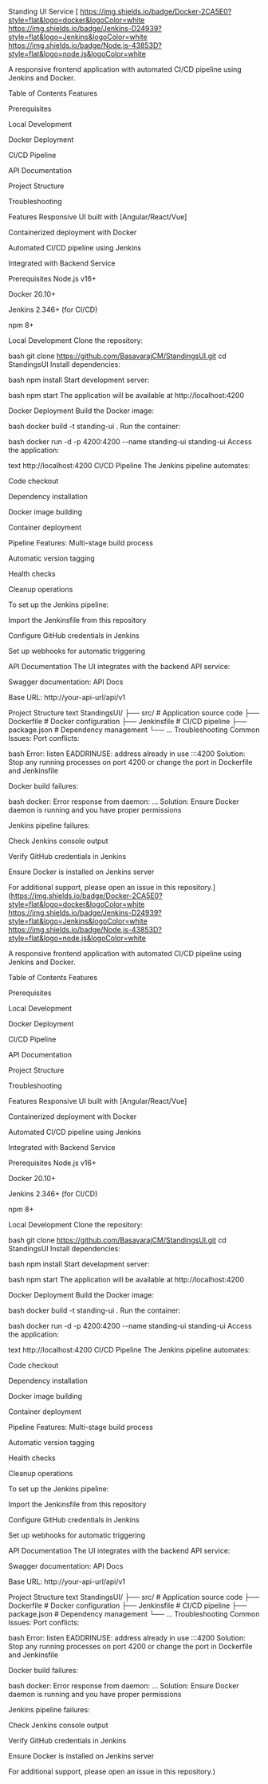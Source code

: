 Standing UI Service
[
https://img.shields.io/badge/Docker-2CA5E0?style=flat&logo=docker&logoColor=white
https://img.shields.io/badge/Jenkins-D24939?style=flat&logo=Jenkins&logoColor=white
https://img.shields.io/badge/Node.js-43853D?style=flat&logo=node.js&logoColor=white

A responsive frontend application with automated CI/CD pipeline using Jenkins and Docker.

Table of Contents
Features

Prerequisites

Local Development

Docker Deployment

CI/CD Pipeline

API Documentation

Project Structure

Troubleshooting

Features
Responsive UI built with [Angular/React/Vue]

Containerized deployment with Docker

Automated CI/CD pipeline using Jenkins

Integrated with Backend Service

Prerequisites
Node.js v16+

Docker 20.10+

Jenkins 2.346+ (for CI/CD)

npm 8+

Local Development
Clone the repository:

bash
git clone https://github.com/BasavarajCM/StandingsUI.git
cd StandingsUI
Install dependencies:

bash
npm install
Start development server:

bash
npm start
The application will be available at http://localhost:4200

Docker Deployment
Build the Docker image:

bash
docker build -t standing-ui .
Run the container:

bash
docker run -d -p 4200:4200 --name standing-ui standing-ui
Access the application:

text
http://localhost:4200
CI/CD Pipeline
The Jenkins pipeline automates:

Code checkout

Dependency installation

Docker image building

Container deployment

Pipeline Features:
Multi-stage build process

Automatic version tagging

Health checks

Cleanup operations

To set up the Jenkins pipeline:

Import the Jenkinsfile from this repository

Configure GitHub credentials in Jenkins

Set up webhooks for automatic triggering

API Documentation
The UI integrates with the backend API service:

Swagger documentation: API Docs

Base URL: http://your-api-url/api/v1

Project Structure
text
StandingsUI/
├── src/                    # Application source code
├── Dockerfile              # Docker configuration
├── Jenkinsfile             # CI/CD pipeline
├── package.json            # Dependency management
└── ...
Troubleshooting
Common Issues:
Port conflicts:

bash
Error: listen EADDRINUSE: address already in use :::4200
Solution: Stop any running processes on port 4200 or change the port in Dockerfile and Jenkinsfile

Docker build failures:

bash
docker: Error response from daemon: ...
Solution: Ensure Docker daemon is running and you have proper permissions

Jenkins pipeline failures:

Check Jenkins console output

Verify GitHub credentials in Jenkins

Ensure Docker is installed on Jenkins server

For additional support, please open an issue in this repository.](https://img.shields.io/badge/Docker-2CA5E0?style=flat&logo=docker&logoColor=white
https://img.shields.io/badge/Jenkins-D24939?style=flat&logo=Jenkins&logoColor=white
https://img.shields.io/badge/Node.js-43853D?style=flat&logo=node.js&logoColor=white

A responsive frontend application with automated CI/CD pipeline using Jenkins and Docker.

Table of Contents
Features

Prerequisites

Local Development

Docker Deployment

CI/CD Pipeline

API Documentation

Project Structure

Troubleshooting

Features
Responsive UI built with [Angular/React/Vue]

Containerized deployment with Docker

Automated CI/CD pipeline using Jenkins

Integrated with Backend Service

Prerequisites
Node.js v16+

Docker 20.10+

Jenkins 2.346+ (for CI/CD)

npm 8+

Local Development
Clone the repository:

bash
git clone https://github.com/BasavarajCM/StandingsUI.git
cd StandingsUI
Install dependencies:

bash
npm install
Start development server:

bash
npm start
The application will be available at http://localhost:4200

Docker Deployment
Build the Docker image:

bash
docker build -t standing-ui .
Run the container:

bash
docker run -d -p 4200:4200 --name standing-ui standing-ui
Access the application:

text
http://localhost:4200
CI/CD Pipeline
The Jenkins pipeline automates:

Code checkout

Dependency installation

Docker image building

Container deployment

Pipeline Features:
Multi-stage build process

Automatic version tagging

Health checks

Cleanup operations

To set up the Jenkins pipeline:

Import the Jenkinsfile from this repository

Configure GitHub credentials in Jenkins

Set up webhooks for automatic triggering

API Documentation
The UI integrates with the backend API service:

Swagger documentation: API Docs

Base URL: http://your-api-url/api/v1

Project Structure
text
StandingsUI/
├── src/                    # Application source code
├── Dockerfile              # Docker configuration
├── Jenkinsfile             # CI/CD pipeline
├── package.json            # Dependency management
└── ...
Troubleshooting
Common Issues:
Port conflicts:

bash
Error: listen EADDRINUSE: address already in use :::4200
Solution: Stop any running processes on port 4200 or change the port in Dockerfile and Jenkinsfile

Docker build failures:

bash
docker: Error response from daemon: ...
Solution: Ensure Docker daemon is running and you have proper permissions

Jenkins pipeline failures:

Check Jenkins console output

Verify GitHub credentials in Jenkins

Ensure Docker is installed on Jenkins server

For additional support, please open an issue in this repository.)
